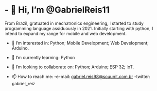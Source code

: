 <h1>- 👋 Hi, I’m @GabrielReis11 </h1>
  From Brazil, gratuated in mechatronics engineering, I started to study programming language assiduously in 2021. Initially starting with python, I intend to expand my range for mobile and web development. 

- 👀 I’m interested in: Python; Mobile Development; Web Development; Arduino.

- 🌱 I’m currently learning:
  Python
  
- 💞️ I’m looking to collaborate on:
  Python;
  Arduino;
  ESP 32;
  IoT.

- 📫 How to reach me:
  -e-mail: gabriel.reis98@souunit.com.br
  -twitter: gabriel_reiz

<!---
GabrielReis11/GabrielReis11 is a ✨ special ✨ repository because its `README.md` (this file) appears on your GitHub profile.
You can click the Preview link to take a look at your changes.
--->
